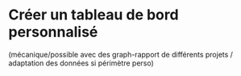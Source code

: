 # Créer un tableau de bord personnalisé 

(mécanique/possible avec des graph-rapport de différents projets / adaptation des données si périmètre perso)
